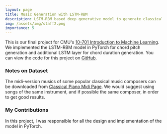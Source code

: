 ```yaml
---
layout: page
title: Music Generation with LSTM-RBM
description: LSTM-RBM based deep generative model to generate classical piano music.
img: /assets/img/staff2.png
importance: 5
---
```


This is our final project for CMU's [10-701 Introduction to Machine Learning](https://www.cs.cmu.edu/~epxing/Class/10701-20/).
We implemented the LSTM-RBM model in PyTorch for chord pitch generation and additional LSTM layer for chord duration generation.
You can view the code for this project on [GitHub](https://github.com/elvis-pan/music-lstm-rbm).

### Notes on Dataset
The midi-version musics of some popular classical music composers can be downloaded from [Classical Piano Midi Page](http://www.piano-midi.de/midicoll.htm).
We would suggest using songs of the same instrument, and if possible the same composer, in order to get good results.

### My Contributions
In this project, I was responsible for all the design and implementation of the model in PyTorch.

